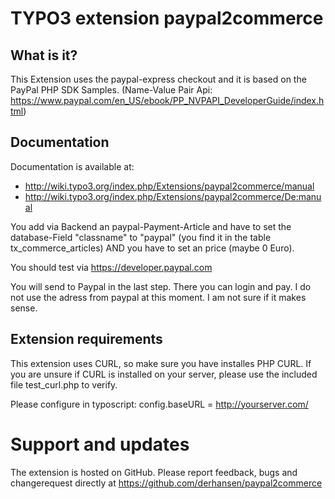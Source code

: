 # TYPO3 extension paypal2commerce

## What is it?

This Extension uses the paypal-express checkout and it is based on the PayPal PHP SDK Samples.
(Name-Value Pair Api: https://www.paypal.com/en_US/ebook/PP_NVPAPI_DeveloperGuide/index.html)

## Documentation
Documentation is available at:

* http://wiki.typo3.org/index.php/Extensions/paypal2commerce/manual
* http://wiki.typo3.org/index.php/Extensions/paypal2commerce/De:manual

You add via Backend an paypal-Payment-Article and have to set the database-Field "classname" to "paypal"
(you find it in the table  tx_commerce_articles) AND you have to set an price (maybe 0 Euro).

You should test via https://developer.paypal.com

You will send to Paypal in the last step. There you can login and pay. 
I do not use the adress from paypal at this moment. I am not sure if it makes sense.

## Extension requirements
This extension uses CURL, so make sure you have installes PHP CURL. If you are unsure if CURL is installed on your
server, please use the included file test_curl.php to verify.

Please configure in typoscript:
config.baseURL = http://yourserver.com/

# Support and updates
The extension is hosted on GitHub. Please report feedback, bugs and changerequest directly at https://github.com/derhansen/paypal2commerce

